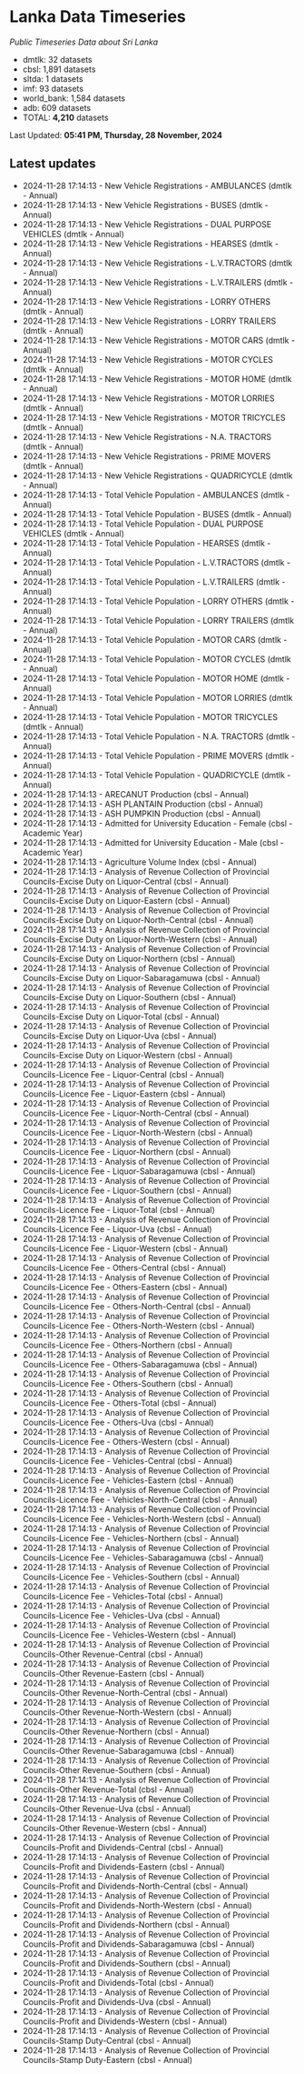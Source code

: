 # Lanka Data Timeseries
*Public Timeseries Data about Sri Lanka*

* dmtlk: 32 datasets
* cbsl: 1,891 datasets
* sltda: 1 datasets
* imf: 93 datasets
* world_bank: 1,584 datasets
* adb: 609 datasets
* TOTAL: **4,210** datasets

Last Updated: **05:41 PM, Thursday, 28 November, 2024**

## Latest updates

* 2024-11-28 17:14:13 - New Vehicle Registrations - AMBULANCES (dmtlk - Annual)
* 2024-11-28 17:14:13 - New Vehicle Registrations - BUSES (dmtlk - Annual)
* 2024-11-28 17:14:13 - New Vehicle Registrations - DUAL PURPOSE VEHICLES (dmtlk - Annual)
* 2024-11-28 17:14:13 - New Vehicle Registrations - HEARSES (dmtlk - Annual)
* 2024-11-28 17:14:13 - New Vehicle Registrations - L.V.TRACTORS (dmtlk - Annual)
* 2024-11-28 17:14:13 - New Vehicle Registrations - L.V.TRAILERS (dmtlk - Annual)
* 2024-11-28 17:14:13 - New Vehicle Registrations - LORRY OTHERS (dmtlk - Annual)
* 2024-11-28 17:14:13 - New Vehicle Registrations - LORRY TRAILERS (dmtlk - Annual)
* 2024-11-28 17:14:13 - New Vehicle Registrations - MOTOR CARS (dmtlk - Annual)
* 2024-11-28 17:14:13 - New Vehicle Registrations - MOTOR CYCLES (dmtlk - Annual)
* 2024-11-28 17:14:13 - New Vehicle Registrations - MOTOR HOME (dmtlk - Annual)
* 2024-11-28 17:14:13 - New Vehicle Registrations - MOTOR LORRIES (dmtlk - Annual)
* 2024-11-28 17:14:13 - New Vehicle Registrations - MOTOR TRICYCLES (dmtlk - Annual)
* 2024-11-28 17:14:13 - New Vehicle Registrations - N.A. TRACTORS (dmtlk - Annual)
* 2024-11-28 17:14:13 - New Vehicle Registrations - PRIME MOVERS (dmtlk - Annual)
* 2024-11-28 17:14:13 - New Vehicle Registrations - QUADRICYCLE (dmtlk - Annual)
* 2024-11-28 17:14:13 - Total Vehicle Population - AMBULANCES (dmtlk - Annual)
* 2024-11-28 17:14:13 - Total Vehicle Population - BUSES (dmtlk - Annual)
* 2024-11-28 17:14:13 - Total Vehicle Population - DUAL PURPOSE VEHICLES (dmtlk - Annual)
* 2024-11-28 17:14:13 - Total Vehicle Population - HEARSES (dmtlk - Annual)
* 2024-11-28 17:14:13 - Total Vehicle Population - L.V.TRACTORS (dmtlk - Annual)
* 2024-11-28 17:14:13 - Total Vehicle Population - L.V.TRAILERS (dmtlk - Annual)
* 2024-11-28 17:14:13 - Total Vehicle Population - LORRY OTHERS (dmtlk - Annual)
* 2024-11-28 17:14:13 - Total Vehicle Population - LORRY TRAILERS (dmtlk - Annual)
* 2024-11-28 17:14:13 - Total Vehicle Population - MOTOR CARS (dmtlk - Annual)
* 2024-11-28 17:14:13 - Total Vehicle Population - MOTOR CYCLES (dmtlk - Annual)
* 2024-11-28 17:14:13 - Total Vehicle Population - MOTOR HOME (dmtlk - Annual)
* 2024-11-28 17:14:13 - Total Vehicle Population - MOTOR LORRIES (dmtlk - Annual)
* 2024-11-28 17:14:13 - Total Vehicle Population - MOTOR TRICYCLES (dmtlk - Annual)
* 2024-11-28 17:14:13 - Total Vehicle Population - N.A. TRACTORS (dmtlk - Annual)
* 2024-11-28 17:14:13 - Total Vehicle Population - PRIME MOVERS (dmtlk - Annual)
* 2024-11-28 17:14:13 - Total Vehicle Population - QUADRICYCLE (dmtlk - Annual)
* 2024-11-28 17:14:13 - ARECANUT Production (cbsl - Annual)
* 2024-11-28 17:14:13 - ASH PLANTAIN Production (cbsl - Annual)
* 2024-11-28 17:14:13 - ASH PUMPKIN Production (cbsl - Annual)
* 2024-11-28 17:14:13 - Admitted for University Education - Female (cbsl - Academic Year)
* 2024-11-28 17:14:13 - Admitted for University Education - Male (cbsl - Academic Year)
* 2024-11-28 17:14:13 - Agriculture Volume Index (cbsl - Annual)
* 2024-11-28 17:14:13 - Analysis of Revenue Collection of Provincial Councils-Excise Duty on Liquor-Central (cbsl - Annual)
* 2024-11-28 17:14:13 - Analysis of Revenue Collection of Provincial Councils-Excise Duty on Liquor-Eastern (cbsl - Annual)
* 2024-11-28 17:14:13 - Analysis of Revenue Collection of Provincial Councils-Excise Duty on Liquor-North-Central (cbsl - Annual)
* 2024-11-28 17:14:13 - Analysis of Revenue Collection of Provincial Councils-Excise Duty on Liquor-North-Western (cbsl - Annual)
* 2024-11-28 17:14:13 - Analysis of Revenue Collection of Provincial Councils-Excise Duty on Liquor-Northern (cbsl - Annual)
* 2024-11-28 17:14:13 - Analysis of Revenue Collection of Provincial Councils-Excise Duty on Liquor-Sabaragamuwa (cbsl - Annual)
* 2024-11-28 17:14:13 - Analysis of Revenue Collection of Provincial Councils-Excise Duty on Liquor-Southern (cbsl - Annual)
* 2024-11-28 17:14:13 - Analysis of Revenue Collection of Provincial Councils-Excise Duty on Liquor-Total (cbsl - Annual)
* 2024-11-28 17:14:13 - Analysis of Revenue Collection of Provincial Councils-Excise Duty on Liquor-Uva (cbsl - Annual)
* 2024-11-28 17:14:13 - Analysis of Revenue Collection of Provincial Councils-Excise Duty on Liquor-Western (cbsl - Annual)
* 2024-11-28 17:14:13 - Analysis of Revenue Collection of Provincial Councils-Licence Fee - Liquor-Central (cbsl - Annual)
* 2024-11-28 17:14:13 - Analysis of Revenue Collection of Provincial Councils-Licence Fee - Liquor-Eastern (cbsl - Annual)
* 2024-11-28 17:14:13 - Analysis of Revenue Collection of Provincial Councils-Licence Fee - Liquor-North-Central (cbsl - Annual)
* 2024-11-28 17:14:13 - Analysis of Revenue Collection of Provincial Councils-Licence Fee - Liquor-North-Western (cbsl - Annual)
* 2024-11-28 17:14:13 - Analysis of Revenue Collection of Provincial Councils-Licence Fee - Liquor-Northern (cbsl - Annual)
* 2024-11-28 17:14:13 - Analysis of Revenue Collection of Provincial Councils-Licence Fee - Liquor-Sabaragamuwa (cbsl - Annual)
* 2024-11-28 17:14:13 - Analysis of Revenue Collection of Provincial Councils-Licence Fee - Liquor-Southern (cbsl - Annual)
* 2024-11-28 17:14:13 - Analysis of Revenue Collection of Provincial Councils-Licence Fee - Liquor-Total (cbsl - Annual)
* 2024-11-28 17:14:13 - Analysis of Revenue Collection of Provincial Councils-Licence Fee - Liquor-Uva (cbsl - Annual)
* 2024-11-28 17:14:13 - Analysis of Revenue Collection of Provincial Councils-Licence Fee - Liquor-Western (cbsl - Annual)
* 2024-11-28 17:14:13 - Analysis of Revenue Collection of Provincial Councils-Licence Fee - Others-Central (cbsl - Annual)
* 2024-11-28 17:14:13 - Analysis of Revenue Collection of Provincial Councils-Licence Fee - Others-Eastern (cbsl - Annual)
* 2024-11-28 17:14:13 - Analysis of Revenue Collection of Provincial Councils-Licence Fee - Others-North-Central (cbsl - Annual)
* 2024-11-28 17:14:13 - Analysis of Revenue Collection of Provincial Councils-Licence Fee - Others-North-Western (cbsl - Annual)
* 2024-11-28 17:14:13 - Analysis of Revenue Collection of Provincial Councils-Licence Fee - Others-Northern (cbsl - Annual)
* 2024-11-28 17:14:13 - Analysis of Revenue Collection of Provincial Councils-Licence Fee - Others-Sabaragamuwa (cbsl - Annual)
* 2024-11-28 17:14:13 - Analysis of Revenue Collection of Provincial Councils-Licence Fee - Others-Southern (cbsl - Annual)
* 2024-11-28 17:14:13 - Analysis of Revenue Collection of Provincial Councils-Licence Fee - Others-Total (cbsl - Annual)
* 2024-11-28 17:14:13 - Analysis of Revenue Collection of Provincial Councils-Licence Fee - Others-Uva (cbsl - Annual)
* 2024-11-28 17:14:13 - Analysis of Revenue Collection of Provincial Councils-Licence Fee - Others-Western (cbsl - Annual)
* 2024-11-28 17:14:13 - Analysis of Revenue Collection of Provincial Councils-Licence Fee - Vehicles-Central (cbsl - Annual)
* 2024-11-28 17:14:13 - Analysis of Revenue Collection of Provincial Councils-Licence Fee - Vehicles-Eastern (cbsl - Annual)
* 2024-11-28 17:14:13 - Analysis of Revenue Collection of Provincial Councils-Licence Fee - Vehicles-North-Central (cbsl - Annual)
* 2024-11-28 17:14:13 - Analysis of Revenue Collection of Provincial Councils-Licence Fee - Vehicles-North-Western (cbsl - Annual)
* 2024-11-28 17:14:13 - Analysis of Revenue Collection of Provincial Councils-Licence Fee - Vehicles-Northern (cbsl - Annual)
* 2024-11-28 17:14:13 - Analysis of Revenue Collection of Provincial Councils-Licence Fee - Vehicles-Sabaragamuwa (cbsl - Annual)
* 2024-11-28 17:14:13 - Analysis of Revenue Collection of Provincial Councils-Licence Fee - Vehicles-Southern (cbsl - Annual)
* 2024-11-28 17:14:13 - Analysis of Revenue Collection of Provincial Councils-Licence Fee - Vehicles-Total (cbsl - Annual)
* 2024-11-28 17:14:13 - Analysis of Revenue Collection of Provincial Councils-Licence Fee - Vehicles-Uva (cbsl - Annual)
* 2024-11-28 17:14:13 - Analysis of Revenue Collection of Provincial Councils-Licence Fee - Vehicles-Western (cbsl - Annual)
* 2024-11-28 17:14:13 - Analysis of Revenue Collection of Provincial Councils-Other Revenue-Central (cbsl - Annual)
* 2024-11-28 17:14:13 - Analysis of Revenue Collection of Provincial Councils-Other Revenue-Eastern (cbsl - Annual)
* 2024-11-28 17:14:13 - Analysis of Revenue Collection of Provincial Councils-Other Revenue-North-Central (cbsl - Annual)
* 2024-11-28 17:14:13 - Analysis of Revenue Collection of Provincial Councils-Other Revenue-North-Western (cbsl - Annual)
* 2024-11-28 17:14:13 - Analysis of Revenue Collection of Provincial Councils-Other Revenue-Northern (cbsl - Annual)
* 2024-11-28 17:14:13 - Analysis of Revenue Collection of Provincial Councils-Other Revenue-Sabaragamuwa (cbsl - Annual)
* 2024-11-28 17:14:13 - Analysis of Revenue Collection of Provincial Councils-Other Revenue-Southern (cbsl - Annual)
* 2024-11-28 17:14:13 - Analysis of Revenue Collection of Provincial Councils-Other Revenue-Total (cbsl - Annual)
* 2024-11-28 17:14:13 - Analysis of Revenue Collection of Provincial Councils-Other Revenue-Uva (cbsl - Annual)
* 2024-11-28 17:14:13 - Analysis of Revenue Collection of Provincial Councils-Other Revenue-Western (cbsl - Annual)
* 2024-11-28 17:14:13 - Analysis of Revenue Collection of Provincial Councils-Profit and Dividends-Central (cbsl - Annual)
* 2024-11-28 17:14:13 - Analysis of Revenue Collection of Provincial Councils-Profit and Dividends-Eastern (cbsl - Annual)
* 2024-11-28 17:14:13 - Analysis of Revenue Collection of Provincial Councils-Profit and Dividends-North-Central (cbsl - Annual)
* 2024-11-28 17:14:13 - Analysis of Revenue Collection of Provincial Councils-Profit and Dividends-North-Western (cbsl - Annual)
* 2024-11-28 17:14:13 - Analysis of Revenue Collection of Provincial Councils-Profit and Dividends-Northern (cbsl - Annual)
* 2024-11-28 17:14:13 - Analysis of Revenue Collection of Provincial Councils-Profit and Dividends-Sabaragamuwa (cbsl - Annual)
* 2024-11-28 17:14:13 - Analysis of Revenue Collection of Provincial Councils-Profit and Dividends-Southern (cbsl - Annual)
* 2024-11-28 17:14:13 - Analysis of Revenue Collection of Provincial Councils-Profit and Dividends-Total (cbsl - Annual)
* 2024-11-28 17:14:13 - Analysis of Revenue Collection of Provincial Councils-Profit and Dividends-Uva (cbsl - Annual)
* 2024-11-28 17:14:13 - Analysis of Revenue Collection of Provincial Councils-Profit and Dividends-Western (cbsl - Annual)
* 2024-11-28 17:14:13 - Analysis of Revenue Collection of Provincial Councils-Stamp Duty-Central (cbsl - Annual)
* 2024-11-28 17:14:13 - Analysis of Revenue Collection of Provincial Councils-Stamp Duty-Eastern (cbsl - Annual)